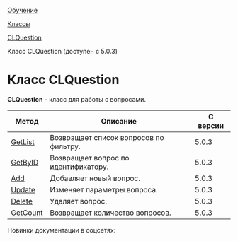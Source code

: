 [Обучение](/api_help/learning/index.php)

[Классы](/api_help/learning/classes/index.php)

[CLQuestion](/api_help/learning/classes/clquestion/index.php)

Класс CLQuestion (доступен с 5.0.3)

Класс CLQuestion
================

**CLQuestion** - класс для работы с вопросами.

| Метод | Описание | С версии |
| --- | --- | --- |
| [GetList](/api_help/learning/classes/clquestion/getlist.php) | Возвращает список вопросов по фильтру. | 5.0.3 |
| [GetByID](/api_help/learning/classes/clquestion/getbyid.php) | Возвращает вопрос по идентификатору. | 5.0.3 |
| [Add](/api_help/learning/classes/clquestion/add.php) | Добавляет новый вопрос. | 5.0.3 |
| [Update](/api_help/learning/classes/clquestion/update.php) | Изменяет параметры вопроса. | 5.0.3 |
| [Delete](/api_help/learning/classes/clquestion/delete.php) | Удаляет вопрос. | 5.0.3 |
| [GetCount](/api_help/learning/classes/clquestion/getcount.php) | Возвращает количество вопросов. | 5.0.3 |

Новинки документации в соцсетях: